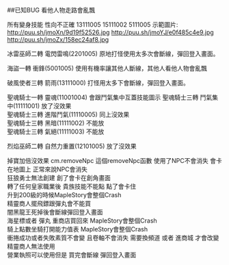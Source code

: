 ##已知BUG 
看他人物走路會亂飄

所有變身技能 性向不正確 13111005 15111002 5111005
示範圖片:
http://puu.sh/jmoXn/9d19f52526.jpg
http://puu.sh/jmoYJ/e0f485c4e9.jpg
http://puu.sh/jmoZx/158ec24af8.jpg


冰雷巫師二轉 電閃雷鳴(2201005) 原地打怪使用太多次會斷線，彈回登入畫面。

海盜一轉 衝鋒(5001005) 使用有機率讓其他人斷線，其他人看他人物會亂飄

破風使者三轉 箭雨(13111000) 打怪用太多下會斷線，彈回登入畫面。

聖魂騎士一轉 靈魂(11001004) 會跟鬥氣集中互蓋技能圖示 
聖魂騎士三轉 鬥氣集中(11111001) 放了沒效果  
聖魂騎士三轉 進階鬥氣(11110005) 同上沒效果  
聖魂騎士三轉 黑暗(11111002) 不能放  
聖魂騎士三轉 氣絕(11111003) 不能放  

烈焰巫師二轉 自然力重置(12101005) 放了沒效果  

掉寶加倍沒效果
cm.removeNpc 這個removeNpc函數 使用了NPC不會消失 會卡在地圖上 正常來說NPC會消失  
狂狼勇士無法創建 創了會卡在創角畫面  
轉了任何皇家職業後 貴族技能不能點 點了會卡住  
升到200級的時候MapleStory會整個Crash  
精靈商人擺飛鏢跟彈丸會不能買  
闇黑龍王死掉後會斷線彈回登入畫面  
海星標或者 彈丸 重商店買回來 MapleStory會整個Crash  
騎上點數坐騎打開能力值表 MapleStory會整個Crash  
衝捲成功或者失敗素質不會變 且卷軸不會消失 需要換頻道 或者 進商城 才會改變  
精靈商人無法使用  
營業執照可以使用但是 買完會斷線 彈回登入畫面  
